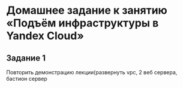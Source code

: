 # Домашнее задание к занятию «Подъём инфраструктуры в Yandex Cloud»

## Задание 1

Повторить демонстрацию лекции(развернуть vpc, 2 веб сервера, бастион сервер
